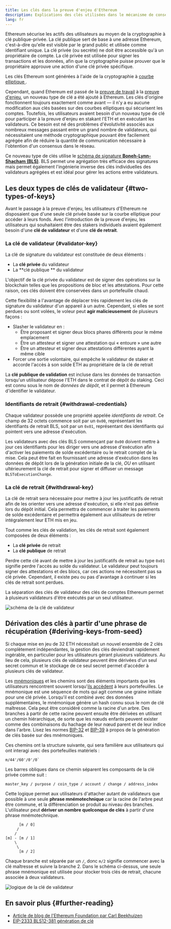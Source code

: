 ```yaml
---
title: Les clés dans la preuve d'enjeu d'Ethereum
description: Explications des clés utilisées dans le mécanisme de consensus de preuve d'enjeu d'Ethereum
lang: fr
---
```


Ethereum sécurise les actifs des utilisateurs au moyen de la cryptographie à clé publique-privée. La clé publique sert de base à une adresse Ethereum, c'est-à-dire qu'elle est visible par le grand public et utilisée comme identifiant unique. La clé privée (ou secrète) ne doit être accessible qu'à un propriétaire de compte. La clé privée est utilisée pour signer les transactions et les données, afin que la cryptographie puisse prouver que le propriétaire approuve une action d'une clé privée spécifique.

Les clés Ethereum sont générées à l'aide de la cryptographie à [courbe elliptique ](https://en.wikipedia.org/wiki/Elliptic-curve_cryptography).

Cependant, quand Ethereum est passé de la [preuve de travail](/developers/docs/consensus-mechanisms/pow) à la [preuve d'enjeu](/developers/docs/consensus-mechanisms/pos), un nouveau type de clé a été ajouté à Ethereum. Les clés d'origine fonctionnent toujours exactement comme avant — il n'y a eu aucune modification aux clés basées sur des courbes elliptiques qui sécurisent les comptes. Toutefois, les utilisateurs avaient besoin d'un nouveau type de clé pour participer à la preuve d'enjeu en stakant l'ETH et en exécutant les validateurs. Ce besoin est né des problèmes d'évolutivité associés aux nombreux messages passant entre un grand nombre de validateurs, qui nécessitaient une méthode cryptographique pouvant être facilement agrégée afin de réduire la quantité de communication nécessaire à l'obtention d'un consensus dans le réseau.

Ce nouveau type de clés utilise le [schéma de signature **Boneh-Lynn-Shacham (BLS)**](https://wikipedia.org/wiki/BLS_digital_signature). BLS permet une agrégation très efficace des signatures mais permet également l'ingénierie inverse des clés individuelles des validateurs agrégées et est idéal pour gérer les actions entre validateurs.

## Les deux types de clés de validateur {#two-types-of-keys}

Avant le passage à la preuve d'enjeu, les utilisateurs d'Ethereum ne disposaient que d'une seule clé privée basée sur la courbe elliptique pour accéder à leurs fonds. Avec l'introduction de la preuve d'enjeu, les utilisateurs qui souhaitaient être des stakers individuels avaient également besoin d'une **clé de validateur** et d'une **clé de retrait**.

### La clé de validateur {#validator-key}

La clé de signature du validateur est constituée de deux éléments :

- La **clé privée** du validateur
- La **clé publique ** du validateur

L'objectif de la clé privée du validateur est de signer des opérations sur la blockchain telles que les propositions de bloc et les attestations. Pour cette raison, ces clés doivent être conservées dans un portefeuille chaud.

Cette flexibilité a l'avantage de déplacer très rapidement les clés de signature du validateur d'un appareil à un autre. Cependant, si elles se sont perdues ou sont volées, le voleur peut **agir malicieusement** de plusieurs façons :

- Slasher le validateur en :
  - Être proposant et signer deux blocs phares différents pour le même emplacement
  - Être un attesteur et signer une attestation qui « entoure » une autre
  - Être un attesteur et signer deux attestations différentes ayant la même cible
- Forcer une sortie volontaire, qui empêche le validateur de staker et accorde l'accès à son solde ETH au propriétaire de la clé de retrait

La **clé publique de validation** est incluse dans les données de transaction lorsqu'un utilisateur dépose l'ETH dans le contrat de dépôt du staking. Ceci est connu sous le nom de _données de dépôt_, et il permet à Ethereum d'identifier le validateur.

### Identifiants de retrait {#withdrawal-credentials}

Chaque validateur possède une propriété appelée _identifiants de retrait_. Ce champ de 32 octets commence soit par un `0x00`, représentant les identifiants de retrait BLS, soit par un `0x01`, représentant des identifiants qui pointent vers une adresse d'exécution.

Les validateurs avec des clés BLS commençant par `0x00` doivent mettre à jour ces identifiants pour les diriger vers une adresse d'exécution afin d'activer les paiements de solde excédentaire ou le retrait complet de la mise. Cela peut être fait en fournissant une adresse d'exécution dans les données de dépôt lors de la génération initiale de la clé, _OU_ en utilisant ultérieurement la clé de retrait pour signer et diffuser un message `BLSToExecutionChange`.

### La clé de retrait {#withdrawal-key}

La clé de retrait sera nécessaire pour mettre à jour les justificatifs de retrait afin de les orienter vers une adresse d'exécution, si elle n'est pas définie lors du dépôt initial. Cela permettra de commencer à traiter les paiements de solde excédentaire et permettra également aux utilisateurs de retirer intégralement leur ETH mis en jeu.

Tout comme les clés de validation, les clés de retrait sont également composées de deux éléments :

- La **clé privée** de retrait
- La **clé publique** de retrait

Perdre cette clé avant de mettre à jour les justificatifs de retrait au type `0x01` signifie perdre l'accès au solde du validateur. Le validateur peut toujours signer des attestations et des blocs, car ces actions ne nécessitent pas sa clé privée. Cependant, il existe peu ou pas d'avantage à continuer si les clés de retrait sont perdues.

La séparation des clés de validateur des clés de comptes Ethereum permet à plusieurs validateurs d'être exécutés par un seul utilisateur.

![schéma de la clé de validateur](validator-key-schematic.png)

## Dérivation des clés à partir d'une phrase de récupération {#deriving-keys-from-seed}

Si chaque mise en jeu de 32 ETH nécessitait un nouvel ensemble de 2 clés complètement indépendantes, la gestion des clés deviendrait rapidement ingérable, en particulier pour les utilisateurs gérant plusieurs validateurs. Au lieu de cela, plusieurs clés de validateur peuvent être dérivées d'un seul secret commun et le stockage de ce seul secret permet d'accéder à plusieurs clés de validateur.

Les [mnémoniques](https://en.bitcoinwiki.org/wiki/Mnemonic_phrase) et les chemins sont des éléments importants que les utilisateurs rencontrent souvent lorsqu'[ils accèdent](https://ethereum.stackexchange.com/questions/19055/what-is-the-difference-between-m-44-60-0-0-and-m-44-60-0) à leurs portefeuilles. Le mnémonique est une séquence de mots qui agit comme une graine initiale pour une clé privée. Lorsqu'il est combiné avec des données supplémentaires, le mnémonique génère un hash connu sous le nom de clé maîtresse. Cela peut être considéré comme la racine d'un arbre. Des branches à partir de cette racine peuvent ensuite être dérivées en utilisant un chemin hiérarchique, de sorte que les nœuds enfants peuvent exister comme des combinaisons du hachage de leur nœud parent et de leur indice dans l'arbre. Lisez les normes [BIP-32](https://github.com/bitcoin/bips/blob/master/bip-0032.mediawiki) et [BIP-39](https://github.com/bitcoin/bips/blob/master/bip-0039.mediawiki) à propos de la génération de clés basée sur des mnémoniques.

Ces chemins ont la structure suivante, qui sera familière aux utilisateurs qui ont interagi avec des portefeuilles matériels :

```
m/44'/60'/0'/0`
```

Les barres obliques dans ce chemin séparent les composants de la clé privée comme suit :

```
master_key / purpose / coin_type / account / change / address_index
```

Cette logique permet aux utilisateurs d'attacher autant de validateurs que possible à une seule **phrase mnémotechnique** car la racine de l'arbre peut être commune, et la différenciation se produit au niveau des branches. L'utilisateur peut **dériver un nombre quelconque de clés** à partir d'une phrase mnémotechnique.

```
      [m / 0]
     /
    /
[m] - [m / 1]
    \
     \
      [m / 2]
```

Chaque branche est séparée par un `/`, donc `m/2` signifie commencer avec la clé maîtresse et suivre la branche 2. Dans le schéma ci-dessus, une seule phrase mnémonique est utilisée pour stocker trois clés de retrait, chacune associée à deux validateurs.

![logique de la clé de validateur](multiple-keys.png)

## En savoir plus {#further-reading}

- [Article de blog de l'Ethereum Foundation par Carl Beekhuizen](https://blog.ethereum.org/2020/05/21/keys/)
- [EIP-2333 BLS12-381 génération de clé](https://eips.ethereum.org/EIPS/eip-2333)
